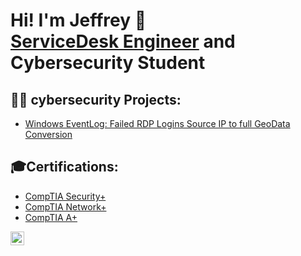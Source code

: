 <h1>Hi! I'm Jeffrey 👋 <br/><a  href="https://www.linkedin.com/in/jeffreyedeh/">ServiceDesk Engineer</a> <a > and Cybersecurity Student</a></h1>

<h2>👨‍💻 cybersecurity Projects:</h2>

  - [Windows EventLog: Failed RDP Logins Source IP to full GeoData Conversion](url)

<h2> 🎓Certifications:</h2>

 - [CompTIA Security+](https://www.credly.com/earner/earned/badge/8015ebce-f95b-4102-a229-86e3fa047a13)<br/>
 - [CompTIA Network+](https://www.credly.com/earner/earned/badge/f1e6ab7c-b977-4410-9cee-403a9a7ae66d)<br/>
- [CompTIA A+](https://www.credly.com/earner/earned/badge/dff28381-302c-44bd-a174-5d86bc9acfee)

[<img align="left" alt="JeffreyEdeh | LinkedIn" width="22px" src="https://cdn.jsdelivr.net/npm/simple-icons@v3/icons/linkedin.svg" />][linkedin]

[linkedin]: https://www.linkedin.com/in/jeffreyedeh/
<!--
### Hi there 👋

<!--
**JeffreyEdeh/JeffreyEdeh** is a ✨ _special_ ✨ repository because its `README.md` (this file) appears on your GitHub profile.

Here are some ideas to get you started:

- 🔭 I’m currently working on ...
- 🌱 I’m currently learning ...
- 👯 I’m looking to collaborate on ...
- 🤔 I’m looking for help with ...
- 💬 Ask me about ...
- 📫 How to reach me: ...
- 😄 Pronouns: ...
- ⚡ Fun fact: ...
-->
